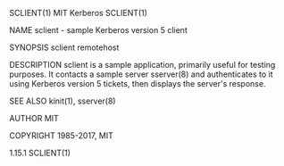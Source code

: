 SCLIENT(1)                                                                                       MIT Kerberos                                                                                      SCLIENT(1)



NAME
       sclient - sample Kerberos version 5 client

SYNOPSIS
       sclient remotehost

DESCRIPTION
       sclient  is  a sample application, primarily useful for testing purposes.  It contacts a sample server sserver(8) and authenticates to it using Kerberos version 5 tickets, then displays the server's
       response.

SEE ALSO
       kinit(1), sserver(8)

AUTHOR
       MIT

COPYRIGHT
       1985-2017, MIT




1.15.1                                                                                                                                                                                             SCLIENT(1)
